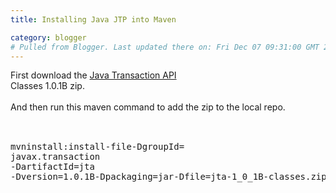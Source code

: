 ```yaml
---
title: Installing Java JTP into Maven

category: blogger
# Pulled from Blogger. Last updated there on: Fri Dec 07 09:31:00 GMT 2007
---
```

First download the <a href="http://java.sun.com/products/jta/">Java Transaction API</a><br />Classes 1.0.1B zip.<br /><br />And then run this maven command to add the zip to the local repo.<br /><br /><pre class="prettyprint"><br />mvninstall:install-file-DgroupId= javax.transaction<br>-DartifactId=jta<br>-Dversion=1.0.1B-Dpackaging=jar-Dfile=jta-1_0_1B-classes.zip <br /></pre>
